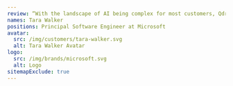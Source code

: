 ```yaml
---
review: “With the landscape of AI being complex for most customers, Qdrant's ease of use provides an easy approach for customers' implementation of RAG patterns for Generative AI solutions and additional choices in selecting AI components on Azure.”
names: Tara Walker
positions: Principal Software Engineer at Microsoft
avatar:
  src: /img/customers/tara-walker.svg
  alt: Tara Walker Avatar
logo:
  src: /img/brands/microsoft.svg
  alt: Logo
sitemapExclude: true
---
```


